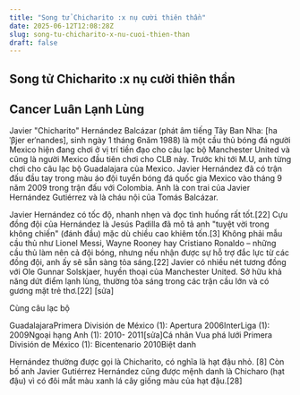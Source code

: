 ```yaml
---
title: "Song tử Chicharito :x nụ cười thiên thần"
date: 2025-06-12T12:08:28Z
slug: song-tu-chicharito-x-nu-cuoi-thien-than
draft: false
---
```


## Song tử Chicharito :x nụ cười thiên thần

## Cancer Luân Lạnh Lùng

Javier "Chicharito" Hernández Balcázar (phát âm tiếng Tây Ban Nha: [haˈβjer erˈnandes], sinh ngày 1 tháng 6năm 1988) là một cầu thủ bóng đá người Mexico hiện đang chơi ở vị trí tiền đạo cho câu lạc bộ Manchester United và cũng là người Mexico đầu tiên chơi cho CLB này. Trước khi tới M.U, anh từng chơi cho câu lạc bộ Guadalajara của Mexico. Javier Hernández đã có trận đấu đầu tay trong màu áo đội tuyển bóng đá quốc gia Mexico vào tháng 9 năm 2009 trong trận đấu với Colombia. Anh là con trai của Javier Hernández Gutiérrez và là cháu nội của Tomás Balcázar.
 
Javier Hernández có tốc độ, nhanh nhẹn và đọc tình huống rất tốt.[22] Cựu đồng đội của Hernández là Jesús Padilla đã mô tả anh "tuyệt vời trong không chiến" (đánh đầu) mặc dù chiều cao khiêm tốn.[3]
Không phải mẫu cầu thủ như Lionel Messi, Wayne Rooney hay Cristiano Ronaldo – những cầu thủ làm nên cả đội bóng, nhưng nếu nhận được sự hỗ trợ đắc lực từ các đồng đội, anh ấy sẽ sẵn sàng tỏa sáng.[22]
Javier có nhiều nét tương đồng với Ole Gunnar Solskjaer, huyền thoại của Manchester United. Sở hữu khả năng dứt điểm lạnh lùng, thường tỏa sáng trong các trận cầu lớn và có gương mặt trẻ thơ.[22]
[sửa]

Cùng câu lạc bộ

GuadalajaraPrimera División de México (1): Apertura 2006InterLiga (1): 2009Ngoại hạng Anh (1): 2010- 2011[sửa]Cá nhân
Vua phá lưới Primera División de México (1): Bicentenario 2010Biệt danh

Hernández thường được gọi là Chicharito, có nghĩa là hạt đậu nhỏ. [8] Còn bố anh Javier Gutiérrez Hernández cũng được mệnh danh là Chicharo (hạt đậu) vì có đôi mắt màu xanh lá cây giống màu của hạt đậu.[28]